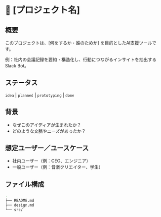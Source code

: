 # 📌 [プロジェクト名]

## 概要
このプロジェクトは、[何をするか・誰のためか] を目的としたAI支援ツールです。

例：社内の会議記録を要約・構造化し、行動につながるインサイトを抽出する Slack Bot。

## ステータス
`idea` | `planned` | `prototyping` | `done`

## 背景
- なぜこのアイディアが生まれたか？
- どのような文脈やニーズがあったか？

## 想定ユーザー／ユースケース
- 社内ユーザー（例：CEO、エンジニア）
- 一般ユーザー（例：音楽クリエイター、学生）

## ファイル構成
```bash
.
├── README.md
├── design.md
└── src/
```
